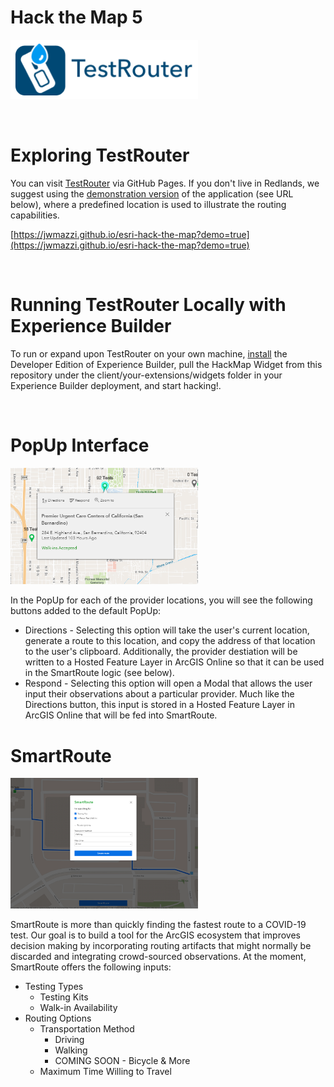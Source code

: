 # Hack the Map 5

[<img src="./images/logo.png" width="300px">](https://jwmazzi.github.io/esri-hack-the-map)

<br/>

# Exploring TestRouter

You can visit [TestRouter](https://jwmazzi.github.io/esri-hack-the-map) via GitHub Pages. If you don't live in Redlands, we suggest using the [demonstration version](https://jwmazzi.github.io/esri-hack-the-map?demo=true) of the application (see URL below), where a predefined location is used to illustrate the routing capabilities.

[https://jwmazzi.github.io/esri-hack-the-map?demo=true](https://jwmazzi.github.io/esri-hack-the-map?demo=true)

<br/>

# Running TestRouter Locally with Experience Builder

To run or expand upon TestRouter on your own machine, [install](https://developers.arcgis.com/experience-builder/guide/install-guide/) the Developer Edition of Experience Builder, pull the HackMap Widget from this repository under the client/your-extensions/widgets folder in your Experience Builder deployment, and start hacking!.

<br/>

# PopUp Interface

<img src="./images/popup_view.png" width="300px">
<br/>

In the PopUp for each of the provider locations, you will see the following buttons added to the default PopUp:

* Directions - Selecting this option will take the user's current location, generate a route to this location, and copy the address of that location to the user's clipboard. Additionally, the provider destiation will be written to a Hosted Feature Layer in ArcGIS Online so that it can be used in the SmartRoute logic (see below).
* Respond - Selecting this option will open a Modal that allows the user input their observations about a particular provider. Much like the Directions button, this input is stored in a Hosted Feature Layer in ArcGIS Online that will be fed into SmartRoute.

# SmartRoute

<img src="./images/smartroute_view.png" width="300px">
<br/>

SmartRoute is more than quickly finding the fastest route to a COVID-19 test. Our goal is to build a tool for the ArcGIS ecosystem that improves decision making by incorporating routing artifacts that might normally be discarded and integrating crowd-sourced observations. At the moment, SmartRoute offers the following inputs:

* Testing Types
  * Testing Kits
  * Walk-in Availability
* Routing Options
  * Transportation Method
    * Driving
    * Walking
    * COMING SOON - Bicycle & More
  * Maximum Time Willing to Travel
